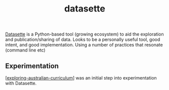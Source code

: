 ﻿---
title: datasette
---
[Datasette](https://datasette.io/) is a Python-based tool (growing ecosystem) to aid the exploration and publication/sharing of data. Looks to be a personally useful tool, good intent, and good implementation. Using a number of practices that resonate (command line etc)

## Experimentation 

[[exploring-australian-curriculum]] was an initial step into experimentation with Datasette.



[//begin]: # "Autogenerated link references for markdown compatibility"
[exploring-australian-curriculum]: exploring-australian-curriculum "Exploring australian curriculum"
[//end]: # "Autogenerated link references"